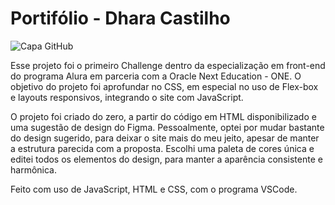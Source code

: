 # Portifólio - Dhara Castilho

![Capa GitHub](https://github.com/dharitcha/portfolio-dev/assets/157736779/936d5874-6d82-440c-8fee-7bb60c1d76e5)


Esse projeto foi o primeiro Challenge dentro da especialização em front-end do programa Alura em parceria com a Oracle Next Education - ONE. O objetivo do projeto foi aprofundar no CSS, em especial no uso de Flex-box e layouts responsivos, integrando o site com JavaScript. 

O projeto foi criado do zero, a partir do código em HTML disponibilizado e uma sugestão de design do Figma. Pessoalmente, optei por mudar bastante do design sugerido, para deixar o site mais do meu jeito, apesar de manter a estrutura parecida com a proposta. Escolhi uma paleta de cores única e editei todos os elementos do design, para manter a aparência consistente e harmônica.

Feito com uso de JavaScript, HTML e CSS, com o programa VSCode.
